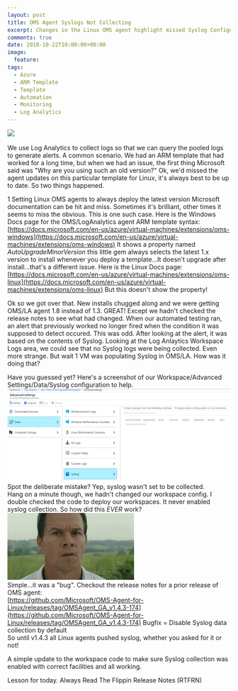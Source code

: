 ```yaml
---
layout: post
title: OMS Agent Syslogs Not Collecting
excerpt: Changes in the Linux OMS agent highlight missed Syslog Configuration (RTFM or RTFRN)
comments: true
date: 2018-10-22T10:00:00+00:00
image:
  feature: 
tags: 
  - Azure
  - ARM Template
  - Template
  - Automation
  - Monitoring
  - Log Analytics
---
```


<img style="float: top;" src="https://msdnshared.blob.core.windows.net/media/2016/11/OMS-Log-Analytics-e1479220299227.png">

We use Log Analytics to collect logs so that we can query the pooled logs to generate alerts.  A common scenario. 
We had an ARM template that had worked for a long time, but when we had an issue, the first thing Microsoft said was "Why are you using such an old version?"
Ok, we'd missed the agent updates on this particular template for Linux, it's always best to be up to date.  So two things happened.

1 Setting Linux OMS agents to always deploy the latest version
Microsoft documentation can be hit and miss.  Sometimes it's brilliant, other times it seems to miss the obvious.  This is one such case.
Here is the Windows Docs page for the OMS/LogAnalytics agent ARM template syntax:  
[https://docs.microsoft.com/en-us/azure/virtual-machines/extensions/oms-windows](https://docs.microsoft.com/en-us/azure/virtual-machines/extensions/oms-windows)
It shows a property named *AutoUpgradeMinorVersion* this little gem always selects the latest 1.x version to install whenever you deploy a template...It doesn't upgrade after install...that's a different issue.
Here is the Linux Docs page:  
[https://docs.microsoft.com/en-us/azure/virtual-machines/extensions/oms-linux](https://docs.microsoft.com/en-us/azure/virtual-machines/extensions/oms-linux)
But this doesn't show the property!
  
Ok so we got over that.  New installs chugged along and we were getting OMS/LA agent 1.8 instead of 1.3.  GREAT!
Except we hadn't checked the release notes to see what had changed.
When our automated testing ran, an alert that previously worked no longer fired when the condition it was supposed to detect occured.
This was odd. After looking at the alert, it was based on the contents of Syslog.  Looking at  the Log Anlaytics Workspace Logs area, we could see that no Syslog logs were being collected. Even more strange. But wait 1 VM was populating Syslog in OMS/LA.  How was it doing that?

Have you guessed yet?
Here's a screenshot of our Workspace/Advanced Settings/Data/Syslog configuration to help. <img src="public/emptylawsyslog.png">
Spot the deliberate mistake? Yep, syslog wasn't set to be collected.  
Hang on a minute though, we hadn't changed our workspace config. I double checked the code to deploy our workspaces.  It never enabled syslog collection.  So how did this *EVER* work?  
<img src="public/confused.gif">  
Simple...it was a "bug".
Checkout the release notes for a prior release of OMS agent:  
[https://github.com/Microsoft/OMS-Agent-for-Linux/releases/tag/OMSAgent_GA_v1.4.3-174](https://github.com/Microsoft/OMS-Agent-for-Linux/releases/tag/OMSAgent_GA_v1.4.3-174)
Bugfix = Disable Syslog data collection by default  
So until v1.4.3 all Linux agents pushed syslog, whether you asked for it or not!  
    
A simple update to the workspace code to make sure Syslog collection was enabled with correct facilities and all working.

Lesson for today.  Always Read The Flippin Release Notes (RTFRN)
<img srcC="public/rtfm.png">
